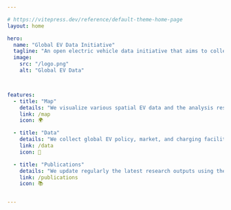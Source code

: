 ```yaml
---

# https://vitepress.dev/reference/default-theme-home-page
layout: home

hero:
  name: "Global EV Data Initiative"
  tagline: "An open electric vehicle data initiative that aims to collect, analyse, visualize and share data on the electric vehicle market, policy and charging infrastructure across the globe."
  image:
    src: "/logo.png"
    alt: "Global EV Data"



features:
  - title: "Map"
    details: "We visualize various spatial EV data and the analysis results through interactive maps."
    link: /map
    icon: 🌍

  - title: "Data"
    details: "We collect global EV policy, market, and charging facility data from various data sources and share the EV datasets upon request."
    link: /data
    icon: 🔄

  - title: "Publications"
    details: "We update regularly the latest research outputs using the global EV data as the main data sources."
    link: /publications
    icon: 📚


---
```


<deckmap />

<script setup>
import deckmap from '@/components/DeckMap.vue';
</script>
